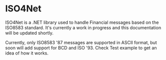 # ISO4Net

ISO4Net is a .NET library used to handle Financial messages based  on the ISO8583 standard. It's currently a 
work in progress and this documentation will be updated shortly.

Currently, only ISO8583 '87 messages are supported in ASCII format, but soon will add support for BCD and ISO '93.
Check Test example to get an idea of how it works.